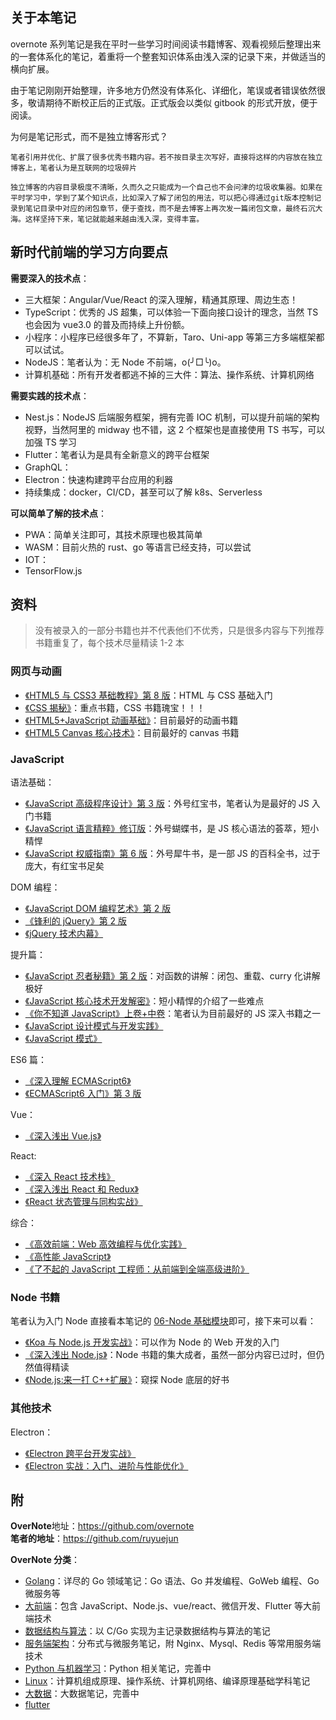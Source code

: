 ## 关于本笔记

overnote 系列笔记是我在平时一些学习时间阅读书籍博客、观看视频后整理出来的一套体系化的笔记，着重将一个整套知识体系由浅入深的记录下来，并做适当的横向扩展。

由于笔记刚刚开始整理，许多地方仍然没有体系化、详细化，笔误或者错误依然很多，敬请期待不断校正后的正式版。正式版会以类似 gitbook 的形式开放，便于阅读。

为何是笔记形式，而不是独立博客形式？

```
笔者引用并优化、扩展了很多优秀书籍内容。若不按目录主次写好，直接将这样的内容放在独立博客上，笔者认为是互联网的垃圾碎片

独立博客的内容目录极度不清晰，久而久之只能成为一个自己也不会问津的垃圾收集器。如果在平时学习中，学到了某个知识点，比如深入了解了闭包的用法，可以把心得通过git版本控制记录到笔记目录中对应的闭包章节，便于查找，而不是去博客上再次发一篇闭包文章，最终石沉大海。这样坚持下来，笔记就能越来越由浅入深，变得丰富。
```

## 新时代前端的学习方向要点

**需要深入的技术点**：

- 三大框架：Angular/Vue/React 的深入理解，精通其原理、周边生态！
- TypeScript：优秀的 JS 超集，可以体验一下面向接口设计的理念，当然 TS 也会因为 vue3.0 的普及而持续上升份额。
- 小程序：小程序已经很多年了，不算新，Taro、Uni-app 等第三方多端框架都可以试试。
- NodeJS：笔者认为：无 Node 不前端，o(╯□╰)o。
- 计算机基础：所有开发者都逃不掉的三大件：算法、操作系统、计算机网络

**需要实践的技术点**：

- Nest.js：NodeJS 后端服务框架，拥有完善 IOC 机制，可以提升前端的架构视野，当然阿里的 midway 也不错，这 2 个框架也是直接使用 TS 书写，可以加强 TS 学习
- Flutter：笔者认为是具有全新意义的跨平台框架
- GraphQL：
- Electron：快速构建跨平台应用的利器
- 持续集成：docker，CI/CD，甚至可以了解 k8s、Serverless

**可以简单了解的技术点**：

- PWA：简单关注即可，其技术原理也极其简单
- WASM：目前火热的 rust、go 等语言已经支持，可以尝试
- IOT：
- TensorFlow.js

## 资料

> 没有被录入的一部分书籍也并不代表他们不优秀，只是很多内容与下列推荐书籍重复了，每个技术尽量精读 1-2 本

### 网页与动画

- [《HTML5 与 CSS3 基础教程》第 8 版](https://book.douban.com/subject/25878992/)：HTML 与 CSS 基础入门
- [《CSS 揭秘》](https://book.douban.com/subject/26745943/)：重点书籍，CSS 书籍瑰宝！！！
- [《HTML5+JavaScript 动画基础》](https://book.douban.com/subject/24744218/)：目前最好的动画书籍
- [《HTML5 Canvas 核心技术》](https://book.douban.com/subject/24533314/)：目前最好的 canvas 书籍

### JavaScript

语法基础：

- [《JavaScript 高级程序设计》第 3 版](https://book.douban.com/subject/10546125/)：外号红宝书，笔者认为是最好的 JS 入门书籍
- [《JavaScript 语言精粹》修订版](https://book.douban.com/subject/11874748/)：外号蝴蝶书，是 JS 核心语法的荟萃，短小精悍
- [《JavaScript 权威指南》第 6 版](https://book.douban.com/subject/10549733/)：外号犀牛书，是一部 JS 的百科全书，过于庞大，有红宝书足矣

DOM 编程：

- [《JavaScript DOM 编程艺术》第 2 版](https://book.douban.com/subject/6038371/)
- [《锋利的 jQuery》第 2 版](https://book.douban.com/subject/10792216/)
- [《jQuery 技术内幕》](https://book.douban.com/subject/25823709/)

提升篇：

- [《JavaScript 忍者秘籍》第 2 版](https://book.douban.com/subject/30143702/)：对函数的讲解：闭包、重载、curry 化讲解极好
- [《JavaScript 核心技术开发解密》](https://book.douban.com/subject/30190189/)：短小精悍的介绍了一些难点
- [《你不知道 JavaScript》上卷+中卷](https://book.douban.com/subject/26351021/)：笔者认为目前最好的 JS 深入书籍之一
- [《JavaScript 设计模式与开发实践》](https://book.douban.com/subject/26382780/)
- [《JavaScript 模式》](https://book.douban.com/subject/11506062/)

ES6 篇：

- [《深入理解 ECMAScript6》](https://book.douban.com/subject/27072230/)
- [《ECMAScript6 入门》第 3 版](https://book.douban.com/subject/27127030/)

Vue：

- [《深入浅出 Vue.js》](https://book.douban.com/subject/32581281/)

React:

- [《深入 React 技术栈》](https://book.douban.com/subject/26918038/)
- [《深入浅出 React 和 Redux》](https://book.douban.com/subject/27033213/)
- [《React 状态管理与同构实战》](https://book.douban.com/subject/30290509/)

综合：

- [《高效前端：Web 高效编程与优化实践》](https://book.douban.com/subject/30170670/)
- [《高性能 JavaScript》](https://book.douban.com/subject/5362856/)
- [《了不起的 JavaScript 工程师：从前端到全端高级进阶》](https://book.douban.com/subject/34788884/)

### Node 书籍

笔者认为入门 Node 直接看本笔记的 [06-Node 基础模块](https://github.com/overnote/over-javascript/tree/master/06-Node%E5%9F%BA%E7%A1%80%E6%A8%A1%E5%9D%97)即可，接下来可以看：

- [《Koa 与 Node.js 开发实战》](https://book.douban.com/subject/30404722/)：可以作为 Node 的 Web 开发的入门
- [《深入浅出 Node.js》](https://book.douban.com/subject/25768396/)：Node 书籍的集大成者，虽然一部分内容已过时，但仍然值得精读
- [《Node.js:来一打 C++扩展》](https://book.douban.com/subject/30247892/)：窥探 Node 底层的好书

### 其他技术

Electron：

- [《Electron 跨平台开发实战》](https://book.douban.com/subject/34838092/)
- [《Electron 实战：入门、进阶与性能优化》](https://book.douban.com/subject/35069275/)

## 附

**OverNote**地址：https://github.com/overnote  
**笔者的地址**：https://github.com/ruyuejun

**OverNote 分类**：

- [Golang](https://github.com/overnote/over-golang)：详尽的 Go 领域笔记：Go 语法、Go 并发编程、GoWeb 编程、Go 微服务等
- [大前端](https://github.com/overnote/over-javascript)：包含 JavaScript、Node.js、vue/react、微信开发、Flutter 等大前端技术
- [数据结构与算法](https://github.com/overnote/over-algorithm)：以 C/Go 实现为主记录数据结构与算法的笔记
- [服务端架构](https://github.com/overnote/over-server)：分布式与微服务笔记，附 Nginx、Mysql、Redis 等常用服务端技术
- [Python 与机器学习](https://github.com/overnote/over-python)：Python 相关笔记，完善中
- [Linux](https://github.com/overnote/over-linux)：计算机组成原理、操作系统、计算机网络、编译原理基础学科笔记
- [大数据](https://github.com/overnote/over-bigdata)：大数据笔记，完善中
- [flutter](https://github.com/overnote/over-flutter)
